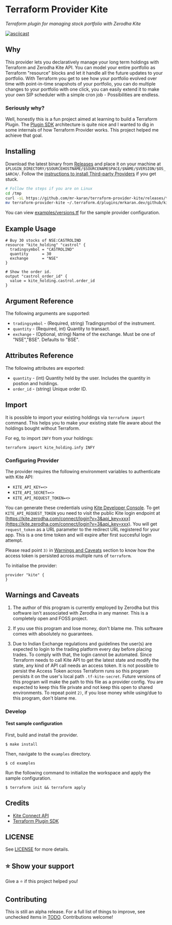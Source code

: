 # Terraform Provider Kite
_Terraform plugin for managing stock portfolio with Zerodha Kite_

[![asciicast](https://asciinema.org/a/354736.png)](https://asciinema.org/a/354736)

## Why

This provider lets you declaratively manage your long term holdings with Terraform and Zerodha Kite API. You can model your entire portfolio as Terraform "resource" blocks and let it handle all the future updates to your portfolio. With Terraform you get to see how your portfolio evolved over time with point-in-time snapshots of your portfolio, you can do multiple changes to your portfolio with one click, you can easily extend it to make your own SIP scheduler with a simple cron job -  Possibilities are endless.

### Seriously why?

Well, honestly this is a fun project aimed at learning to build a Terraform Plugin. The [Plugin SDK](https://www.terraform.io/docs/extend/plugin-sdk.html) architecture is quite nice and I wanted to dig in some internals of how Terraform Provider works. This project helped me achieve that goal.

## Installing

Download the latest binary from [Releases](https://github.com/mr-karan/terraform-provider-kite/releases) and place it on your machine at `$PLUGIN_DIRECTORY/$SOURCEHOSTNAME/$SOURCENAMESPACE/$NAME/$VERSION/$OS_$ARCH/`. Follow the [instructions to install Third-party Providers](https://www.hashicorp.com/blog/automatic-installation-of-third-party-providers-with-terraform-0-13/) if you get stuck.

```sh
# Follow the steps if you are on Linux
cd /tmp
curl -sL https://github.com/mr-karan/terraform-provider-kite/releases/tag/v0.1.0 | tar xz
mv terraform-provider-kite ~/.terraform.d/plugins/mrkaran.dev/github/kite/0.1/linux_amd64/
```

You can view [examples/versions.tf](examples/versions.tf) for the sample provider configuration.

## Example Usage

```hcl
# Buy 30 stocks of NSE:CASTROLIND
resource "kite_holding" "castrol" {
  tradingsymbol = "CASTROLIND"
  quantity      = 30
  exchange      = "NSE"
}

# Show the order id.
output "castrol_order_id" {
  value = kite_holding.castrol.order_id
}
```

## Argument Reference

The following arguments are supported:

- `tradingsymbol` - (Required, string) Tradingsymbol of the instrument.
- `quantity` - (Required, int) Quantity to transact.
- `exchange` - (Optional, string) Name of the exchange. Must be one of "NSE","BSE". Defaults to "BSE".


## Attributes Reference

The following attributes are exported:

- `quantity` - (int) Quantity held by the user. Includes the quantity in postion and holdings.
- `order_id` - (string) Unique order ID.

## Import

It is possible to import your existing holdings via `terraform import` command. This helps you to make your existing state file aware about the holdings bought without Terraform.

For eg, to import `INFY` from your holdings:

`terraform import kite_holding.infy INFY`

### Configuring Provider

The provider requires the following environment variables to authenticate with Kite API:

- `KITE_API_KEY=<>`
- `KITE_API_SECRET=<>`
- `KITE_API_REQUEST_TOKEN=<>`

You can generate these credentials using [Kite Developer Console](https://developers.kite.trade/).
To get `KITE_API_REQUEST_TOKEN` you need to visit the public Kite login endpoint at [https://kite.zerodha.com/connect/login?v=3&api_key=xxx](https://kite.zerodha.com/connect/login?v=3&api_key=xxx). You will get `request_token` as a URL parameter to the redirect URL registered for your app. This is a one time token and will expire after first succesful login attempt.

Please read point `3)` in [Warnings and Caveats](#warnings-and-caveats) section to know how the access token is persisted across multiple runs of `terraform`.

To initialise the provider:

```hcl
provider "kite" {
}
```

## Warnings and Caveats

1) The author of this program is currently employed by Zerodha but this software isn't assosciated with Zerodha in any manner. This is a completely open and FOSS project.

2) If you use this program and lose money, don't blame me. This software comes with absolutely no 
guarantees.

3) Due to Indian Exchange regulations and guidelines the user(s) are expected to login to the trading platform every day before placing trades. To comply with that, the login cannot be automated. Since Terraform needs to call Kite API to get the latest state and modify the state, any kind of API call needs an access token. It is not possible to persist the Access Token across Terraform runs so this program persists it on the user's local path `.tf-kite-secret`. Future versions of this program will make the path to this file as a provider config. You are expected to keep this file private and not keep this open to shared environments. To repeat point `2)`, if you lose money while using/due to this program, don't blame me.

### Develop

#### Test sample configuration

First, build and install the provider.

```shell
$ make install
```

Then, navigate to the `examples` directory. 

```shell
$ cd examples
```

Run the following command to initialize the workspace and apply the sample configuration.

```shell
$ terraform init && terraform apply
```

## Credits

- [Kite Connect API](https://kite.trade/docs/connect/)
- [Terraform Plugin SDK](https://www.terraform.io/docs/extend/plugin-sdk.html)

## LICENSE

See [LICENSE](LICENSE) for more details.

## ⭐️ Show your support

Give a ⭐️ if this project helped you!

## Contributing

This is still an alpha release. For a full list of things to improve, see unchecked items in [TODO](TODO.md).
Contributions welcome!
